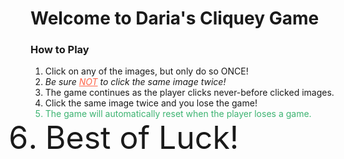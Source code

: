 <h1> Welcome to Daria's Cliquey Game</h1>

<h3><strong>How to Play</strong></h3>

<ol>
<li>Click on any of the images, but only do so ONCE!</li>
<li><em>Be sure <u style="color:Tomato;">NOT</u> to click the same image twice!</em></li>
<li>The game continues as the player clicks never-before clicked images.</li>
<li>Click the same image twice and you lose the game!</li>
<li style="color:MediumSeaGreen;">The game will automatically reset when the player loses a game.</li>
<li style="font-size:50px;">Best of Luck!</li>
</ol>
